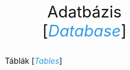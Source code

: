 <p class="title"> Adatbázis [<span class="mark">Database</span>]

<p class="alt-title"> Táblák [<span class="mark">Tables</span>]


#
<style>
.title
{
    font-size: 50px;
    text-align: center;
}

.alt-title 
{
    font-size: 25px;
}

.mark 
{
    color: #349ce4;
    font-style: italic;
}
</style>